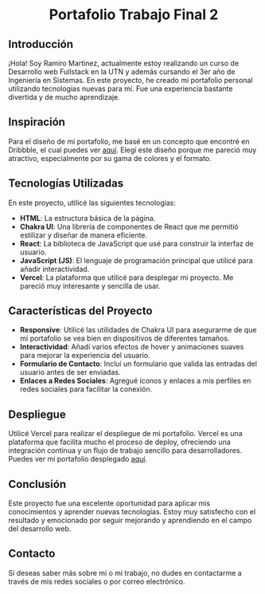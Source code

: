 <div align="center">

# Portafolio Trabajo Final 2

</div>

## Introducción

¡Hola! Soy Ramiro Martinez, actualmente estoy realizando un curso de Desarrollo web Fullstack en la UTN y además cursando el 3er año de Ingeniería en Sistemas. En este proyecto, he creado mi portafolio personal utilizando tecnologías nuevas para mí. Fue una experiencia bastante divertida y de mucho aprendizaje.

## Inspiración

Para el diseño de mi portafolio, me basé en un concepto que encontré en Dribbble, el cual puedes ver [aquí](https://dribbble.com/shots/23225862-Port-folio-website-template). Elegí este diseño porque me pareció muy atractivo, especialmente por su gama de colores y el formato.

## Tecnologías Utilizadas

En este proyecto, utilicé las siguientes tecnologías:

- **HTML**: La estructura básica de la página.
- **Chakra UI**: Una librería de componentes de React que me permitió estilizar y diseñar de manera eficiente.
- **React**: La biblioteca de JavaScript que usé para construir la interfaz de usuario.
- **JavaScript (JS)**: El lenguaje de programación principal que utilicé para añadir interactividad.
- **Vercel**: La plataforma que utilicé para desplegar mi proyecto. Me pareció muy interesante y sencilla de usar.

## Características del Proyecto

- **Responsive**: Utilicé las utilidades de Chakra UI para asegurarme de que mi portafolio se vea bien en dispositivos de diferentes tamaños.
- **Interactividad**: Añadí varios efectos de hover y animaciones suaves para mejorar la experiencia del usuario.
- **Formulario de Contacto**: Incluí un formulario que valida las entradas del usuario antes de ser enviadas.
- **Enlaces a Redes Sociales**: Agregué íconos y enlaces a mis perfiles en redes sociales para facilitar la conexión.

## Despliegue

Utilicé Vercel para realizar el despliegue de mi portafolio. Vercel es una plataforma que facilita mucho el proceso de deploy, ofreciendo una integración continua y un flujo de trabajo sencillo para desarrolladores. Puedes ver mi portafolio desplegado [aquí]((https://trabajo-final-2.vercel.app)).

## Conclusión

Este proyecto fue una excelente oportunidad para aplicar mis conocimientos y aprender nuevas tecnologías. Estoy muy satisfecho con el resultado y emocionado por seguir mejorando y aprendiendo en el campo del desarrollo web.

## Contacto

Si deseas saber más sobre mí o mi trabajo, no dudes en contactarme a través de mis redes sociales o por correo electrónico.

